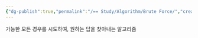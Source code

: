 ```yaml
---
{"dg-publish":true,"permalink":"/== Study/Algorithm/Brute Force/","created":"2023-12-04T23:03:58.000+09:00","updated":"2025-01-14T15:33:43.000+09:00"}
---
```


가능한 모든 경우를 시도하여, 원하는 답을 찾아내는 알고리즘